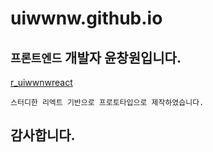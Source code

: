 # uiwwnw.github.io

`프론트엔드` 개발자 윤창원입니다.  
---
[r_uiwwnwreact](https://github.com/uiwwnw/r_uiwwnwreact) 

```
스터디한 리엑트 기반으로 프로토타입으로 제작하였습니다. 
```

## 감사합니다.
